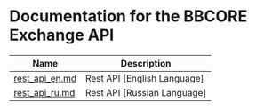 # Documentation for the BBCORE Exchange API


Name | Description
------------ | ------------
[rest_api_en.md](./docs/rest_api_en.md) | Rest API [English Language] 
[rest_api_ru.md](./docs/rest_api_ru.md) | Rest API [Russian Language] 
